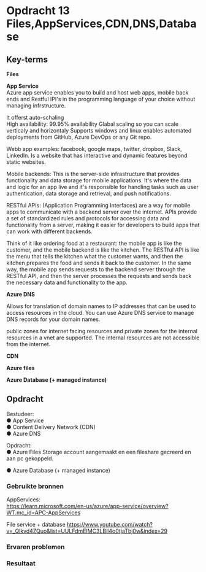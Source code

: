 # Opdracht 13 Files,AppServices,CDN,DNS,Database



## Key-terms
 **Files** 


 **App Service**   
 Azure app service enables you to build and host web apps, mobile back ends and Restful IPI's in the programming language of your choice without managing infrstructure. 

It offerst auto-schaling  
High availability: 99.95% availability
                   Glabal scaling so you can scale verticaly and horizontaly
Supports windows and linux
enables automated deployments from GitHub, Azure DevOps or any Git repo.

Webb app examples: facebook, google maps, twitter, dropbox, Slack, LinkedIn. Is a website that has interactive and dynamic features beyond static websites. 

Mobile backends: This is the server-side infrastructure that provides functionality and data storage for mobile applications. It's where the data and logic for an app live and it's responsible for handling tasks such as user authentication, data storage and retrieval, and push notifications.

RESTful APIs:  (Application Programming Interfaces) are a way for mobile apps to communicate with a backend server over the internet. APIs provide a set of standardized rules and protocols for accessing data and functionality from a server, making it easier for developers to build apps that can work with different backends.

Think of it like ordering food at a restaurant: the mobile app is like the customer, and the mobile backend is like the kitchen. The RESTful API is like the menu that tells the kitchen what the customer wants, and then the kitchen prepares the food and sends it back to the customer. In the same way, the mobile app sends requests to the backend server through the RESTful API, and then the server processes the requests and sends back the necessary data and functionality to the app.



 **Azure DNS**  

 Allows for translation of domain names to IP addresses that can be used to access resources in the cloud. You can use Azure DNS service to manage DNS records for your domain names. 

 public zones for internet facing resources and private zones for the internal resources in a vnet are supported. The internal resources are not accessible from the internet.
   

 **CDN**  
 


 **Azure files** 


 **Azure Database (+ managed instance)**


## Opdracht
Bestudeer:  
●	App Service   
●	Content Delivery Network (CDN) 	  
●	Azure DNS 					

Opdracht:  
●	Azure Files 
Storage account aangemaakt en een fileshare gecreerd en aan pc gekoppeld.

●	Azure Database (+ managed instance) 	

### Gebruikte bronnen
AppServices:  
https://learn.microsoft.com/en-us/azure/app-service/overview?WT.mc_id=APC-AppServices 

File service + database
https://www.youtube.com/watch?v=_Qlkvd4ZQuo&list=UULFdmEIMC3LBil4o0tjaTbj0w&index=29



### Ervaren problemen


### Resultaat
